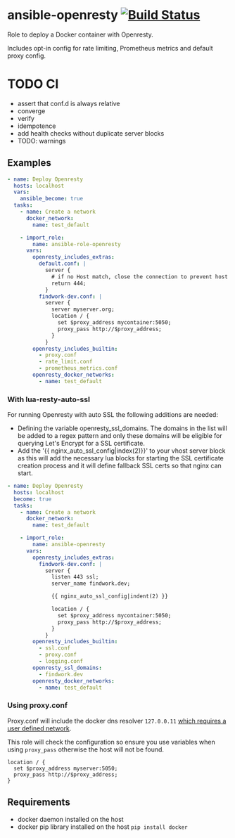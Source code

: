 # ansible-openresty [![Build Status](https://travis-ci.org/danihodovic/ansible-openresty.svg?branch=master)](https://travis-ci.org/danihodovic/ansible-openresty)

Role to deploy a Docker container with Openresty.

Includes opt-in config for rate limiting, Prometheus metrics and default proxy
config.

# TODO CI
- assert that conf.d is always relative
- converge
- verify
- idempotence
- add health checks without duplicate server blocks
- TODO: warnings

## Examples

```yml
- name: Deploy Openresty
  hosts: localhost
  vars:
    ansible_become: true
  tasks:
    - name: Create a network
      docker_network:
        name: test_default

    - import_role:
        name: ansible-role-openresty
      vars:
        openresty_includes_extras:
          default.conf: |
            server {
              # if no Host match, close the connection to prevent host spoofing
              return 444;
            }
          findwork-dev.conf: |
            server {
              server myserver.org;
              location / {
                set $proxy_address mycontainer:5050;
                proxy_pass http://$proxy_address;
              }
            }
        openresty_includes_builtin:
          - proxy.conf
          - rate_limit.conf
          - prometheus_metrics.conf
        openresty_docker_networks:
          - name: test_default
```

### With lua-resty-auto-ssl

For running Openresty with auto SSL the following additions are needed:

- Defining the variable openresty_ssl_domains. The domains in the list will be added to a regex pattern and only these domains will be eligible for querying Let's Encrypt for a SSL certificate.
- Add the '{{ nginx_auto_ssl_config|index(2)}}' to your vhost server block as this will add the necessary lua blocks for starting the SSL certificate creation process and it will define fallback SSL certs so that nginx can start.

```yml
- name: Deploy Openresty
  hosts: localhost
  become: true
  tasks:
    - name: Create a network
      docker_network:
        name: test_default

    - import_role:
        name: ansible-openresty
      vars:
        openresty_includes_extras:
          findwork-dev.conf: |
            server {
              listen 443 ssl;
              server_name findwork.dev;

              {{ nginx_auto_ssl_config|indent(2) }}

              location / {
                set $proxy_address mycontainer:5050;
                proxy_pass http://$proxy_address;
              }
            }
        openresty_includes_builtin:
          - ssl.conf
          - proxy.conf
          - logging.conf
        openresty_ssl_domains:
          - findwork.dev
        openresty_docker_networks:
          - name: test_default
```

### Using proxy.conf

Proxy.conf will include the docker dns resolver `127.0.0.11` [which requires a user defined network](https://github.com/docker/compose/issues/3412#issuecomment-260780702).

This role will check the configuration so ensure you use variables when using `proxy_pass` otherwise the host will not be found.

```nginx
location / {
  set $proxy_address myserver:5050;
  proxy_pass http://$proxy_address;
}
```

## Requirements

- docker daemon installed on the host
- docker pip library installed on the host `pip install docker`
